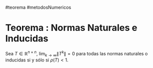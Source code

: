 #teorema #metodosNumericos
# Teorema : Normas Naturales e Inducidas

Sea $T \in \mathbb{R}^{n \times n}$, $\lim_{k \to \infty} \|T^k\| = 0$ para todas las normas naturales o inducidas si y sólo si $\rho(T) < 1$.

